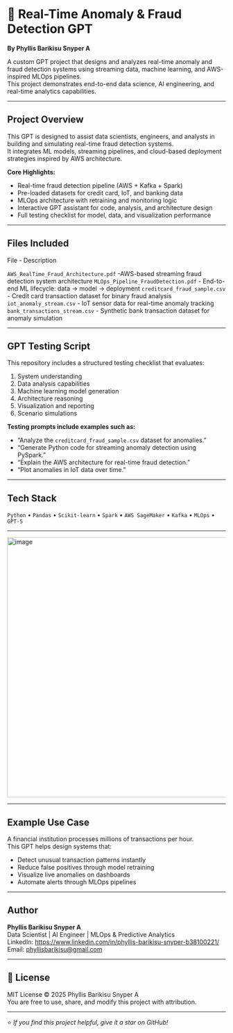 # 🧠 Real-Time Anomaly & Fraud Detection GPT  
**By Phyllis Barikisu Snyper A**  

A custom GPT project that designs and analyzes real-time anomaly and fraud detection systems using streaming data, machine learning, and AWS-inspired MLOps pipelines.  
This project demonstrates end-to-end data science, AI engineering, and real-time analytics capabilities.

---

## Project Overview
This GPT is designed to assist data scientists, engineers, and analysts in building and simulating real-time fraud detection systems.  
It integrates ML models, streaming pipelines, and cloud-based deployment strategies inspired by AWS architecture.

**Core Highlights:**
- Real-time fraud detection pipeline (AWS + Kafka + Spark)
- Pre-loaded datasets for credit card, IoT, and banking data
- MLOps architecture with retraining and monitoring logic
- Interactive GPT assistant for code, analysis, and architecture design
- Full testing checklist for model, data, and visualization performance

---

##  Files Included
File - Description 

 `AWS_RealTime_Fraud_Architecture.pdf` -AWS-based streaming fraud detection system architecture 
`MLOps_Pipeline_FraudDetection.pdf` - End-to-end ML lifecycle: data → model → deployment 
 `creditcard_fraud_sample.csv` - Credit card transaction dataset for binary fraud analysis 
 `iot_anomaly_stream.csv` - IoT sensor data for real-time anomaly tracking 
 `bank_transactions_stream.csv` - Synthetic bank transaction dataset for anomaly simulation 

---

##  GPT Testing Script
This repository includes a structured testing checklist that evaluates:
1. System understanding  
2. Data analysis capabilities  
3. Machine learning model generation  
4. Architecture reasoning  
5. Visualization and reporting  
6. Scenario simulations  

 

**Testing prompts include examples such as:**
- “Analyze the `creditcard_fraud_sample.csv` dataset for anomalies.”
- “Generate Python code for streaming anomaly detection using PySpark.”
- “Explain the AWS architecture for real-time fraud detection.”
- “Plot anomalies in IoT data over time.”

---

##  Tech Stack
`Python` • `Pandas` • `Scikit-learn` • `Spark` • `AWS SageMaker` • `Kafka` • `MLOps` • `GPT-5`  

---

<img width="1170" height="599" alt="image" src="https://github.com/user-attachments/assets/eff8be9a-1a69-42c3-8b59-9f2231c869ca" />


---

##  Example Use Case
A financial institution processes millions of transactions per hour.  
This GPT helps design systems that:
- Detect unusual transaction patterns instantly  
- Reduce false positives through model retraining  
- Visualize live anomalies on dashboards  
- Automate alerts through MLOps pipelines  

---

## Author
**Phyllis Barikisu Snyper A**  
Data Scientist | AI Engineer | MLOps & Predictive Analytics  
 LinkedIn: https://www.linkedin.com/in/phyllis-barikisu-snyper-b38100221/  
 Email: phyllisbarikisu@gmail.com  

---

## 📄 License
MIT License © 2025 Phyllis Barikisu Snyper A  
You are free to use, share, and modify this project with attribution.

---

⭐ *If you find this project helpful, give it a star on GitHub!*
